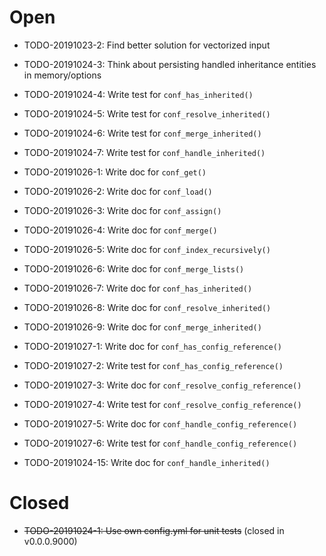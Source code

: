 # Open

- TODO-20191023-2: Find better solution for vectorized input
- TODO-20191024-3: Think about persisting handled inheritance entities in
memory/options
- TODO-20191024-4: Write test for `conf_has_inherited()`
- TODO-20191024-5: Write test for `conf_resolve_inherited()`
- TODO-20191024-6: Write test for `conf_merge_inherited()`
- TODO-20191024-7: Write test for `conf_handle_inherited()`
- TODO-20191026-1: Write doc for `conf_get()`
- TODO-20191026-2: Write doc for `conf_load()`
- TODO-20191026-3: Write doc for `conf_assign()`
- TODO-20191026-4: Write doc for `conf_merge()`
- TODO-20191026-5: Write doc for `conf_index_recursively()`
- TODO-20191026-6: Write doc for `conf_merge_lists()`
- TODO-20191026-7: Write doc for `conf_has_inherited()`
- TODO-20191026-8: Write doc for `conf_resolve_inherited()`
- TODO-20191026-9: Write doc for `conf_merge_inherited()`
- TODO-20191027-1: Write doc for `conf_has_config_reference()`
- TODO-20191027-2: Write test for `conf_has_config_reference()`
- TODO-20191027-3: Write doc for `conf_resolve_config_reference()`
- TODO-20191027-4: Write test for `conf_resolve_config_reference()`
- TODO-20191027-5: Write doc for `conf_handle_config_reference()`
- TODO-20191027-6: Write test for `conf_handle_config_reference()`




- TODO-20191024-15: Write doc for `conf_handle_inherited()`

# Closed

- ~~TODO-20191024-1: Use own config.yml for unit tests~~ (closed in v0.0.0.9000)
